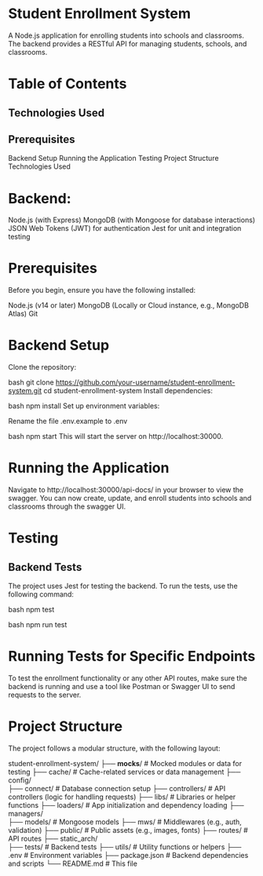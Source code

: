 # Student Enrollment System
A Node.js application for enrolling students into schools and classrooms. The backend provides a RESTful API for managing students, schools, and classrooms.

# Table of Contents
## Technologies Used
## Prerequisites
Backend Setup
Running the Application
Testing
Project Structure
Technologies Used

# Backend:

Node.js (with Express)
MongoDB (with Mongoose for database interactions)
JSON Web Tokens (JWT) for authentication
Jest for unit and integration testing

# Prerequisites
Before you begin, ensure you have the following installed:

Node.js (v14 or later)
MongoDB (Locally or Cloud instance, e.g., MongoDB Atlas)
Git

# Backend Setup
Clone the repository:

bash
git clone https://github.com/your-username/student-enrollment-system.git
cd student-enrollment-system
Install dependencies:

bash
npm install
Set up environment variables:

Rename the file .env.example to .env

bash
npm start
This will start the server on http://localhost:30000.

# Running the Application
Navigate to http://localhost:30000/api-docs/ in your browser to view the swagger.
You can now create, update, and enroll students into schools and classrooms through the swagger UI.

# Testing
## Backend Tests
The project uses Jest for testing the backend. To run the tests, use the following command:

bash
npm test

bash
npm run test

# Running Tests for Specific Endpoints
To test the enrollment functionality or any other API routes, make sure the backend is running and use a tool like Postman or Swagger UI to send requests to the server.

# Project Structure
The project follows a modular structure, with the following layout:

student-enrollment-system/
├── __mocks__/                # Mocked modules or data for testing
├── cache/                    # Cache-related services or data management
├── config/                   
├── connect/                  # Database connection setup
├── controllers/              # API controllers (logic for handling requests)
├── libs/                     # Libraries or helper functions
├── loaders/                  # App initialization and dependency loading
├── managers/                 
├── models/                   # Mongoose models
├── mws/                      # Middlewares (e.g., auth, validation)
├── public/                   # Public assets (e.g., images, fonts)
├── routes/                   # API routes
├── static_arch/              
├── tests/                    # Backend tests
├── utils/                    # Utility functions or helpers
├── .env                      # Environment variables
├── package.json              # Backend dependencies and scripts
└── README.md                 # This file